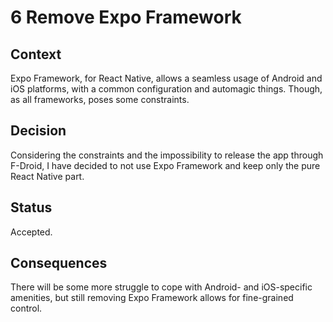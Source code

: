 <!--
© 2022-2023 Marco Bresciani

Copying and distribution of this file, with or without modification, are
permitted in any medium without royalty provided the copyright notice
and this notice are preserved.
This file is offered as-is, without any warranty.

SPDX-FileCopyrightText: 2022-2023 Marco Bresciani

SPDX-License-Identifier: FSFAP
-->
# 6 Remove Expo Framework

## Context

Expo Framework, for React Native, allows a seamless usage of Android and
iOS platforms, with a common configuration and automagic things.
Though, as all frameworks, poses some constraints.

## Decision

Considering the constraints and the impossibility to release the app
through F-Droid, I have decided to not use Expo Framework and keep only
the pure React Native part.

## Status

Accepted.

## Consequences

There will be some more struggle to cope with Android- and iOS-specific
amenities, but still removing Expo Framework allows for fine-grained
control.
